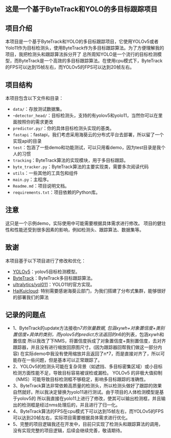 ## 这是一个基于ByteTrack和YOLO的多目标跟踪项目

## 项目介绍
本项目是一个基于ByteTrack和YOLO的多目标跟踪项目，它使用YOLOv5或者Yolo11作为目标检测头，使用ByteTrack作为多目标跟踪算法。为了方便理解我的项目，我把检测头和跟踪算法拆分开了
总所周知YOLO是一个流行的目标检测模型，而ByteTrack是一个高效的多目标跟踪算法。在使用cpu模式下，ByteTrack的FPS可以达到15帧左右，而YOLOv5的FPS可以达到20帧左右。

## 项目结构
本项目包含以下文件和目录：
- `data/`：存放测试数据集。
- -`detector_head/`：目标检测头，支持的有yolov5和yolo11，当然你可以在里面按照你的需求更改
- `predictor.py/`：你的具体目标检测头实现的基类。
- `fastapi`：fastapi，我们考虑采用海葵云的分布式平台去部署，所以留了一个实现api的目录
- `test`：包涵了一些demo和功能测试，可以只用看demo，因为test目录是我个人的习惯
- `tracking`：ByteTrack算法的实现模块，用于多目标跟踪。
- `byte_tracker.py`：ByteTrack算法的主要实现类，需要多次阅读代码
- `utils`：一些其他的工具包和组件
- `main.py`：主程序。
- `Readme.md`：项目说明文档。
- `requirements.txt`：项目依赖的Python库。

## 注意
这只是一个示例demo，实际使用中可能需要根据具体需求进行修改。
项目的健壮性和性能还受到很多因素的影响，例如检测头、跟踪算法、数据集等。

## 致谢
本项目基于以下项目进行了修改和优化：
- [YOLOv5](https://github.com/ultralytics/yolov5)：yolov5目标检测模型。
- [ByteTrack](https://github.com/ifzhang/ByteTrack)：ByteTrack多目标跟踪算法。
- [ultralytics/yol011](https://github.com/ultralytics/ultralytics)：YOLO11的官方实现。
- [HaiKuicloud](https://lyh.haikuicloud.com): 特别需要感谢海葵云部门，为我们搭建了分布式集群，能够很好的部署我们的算法

## 记录的问题点
- 1、ByteTrack的update方法接收n*7的张量数据, 包涵xywh+对象置信度+类别置信度+具体的类别，而yolov5的predict方法返回的n*6的列表，包涵xywh和置信度
所以我改了下NMS，将置信度拆成了对象置信度+类别置信度，去对齐跟踪器，并且没有进行缩放回原图尺寸。(因为跟踪器回帮我们做这一部分内容)
在实际demo中我没有使用缩放并且返回了n*7，而是直接对齐了，所以可能存在一些问题，但是基本可以正常跟踪了。
- 2、YOLOv5的检测头可能在复杂背景（如遮挡、多目标密集区域）或小目标检测方面性能不足，导致目标容易被误检或漏检。
YOLOv5 的非极大值抑制（NMS）可能导致目标检测框不够稳定，影响多目标跟踪的准确性。
- 3、ByteTrack算法非常依赖高质量的检测头，所以检测头做好了跟踪的效果自然就好。所以我决定替换为yolo11进行测试。由于项目的人体检测模型是基于yolov5的
所以我直接在yolo11上进行了修改，使其可以输出检测框，并且输出的检测框是经过nms处理后的，并且进行了归一化。
- 4、ByteTrack算法的FPS在cpu模式下可以达到15帧左右，而YOLOv5的FPS可以达到20帧左右，实际项目需要根据具体需求进行优化。
- 5、完整的项目逻辑我还在开发中，目前只实现了检测头和跟踪算法的调用，没有实现完整的项目逻辑，后续会继续完善，敬请期待。
